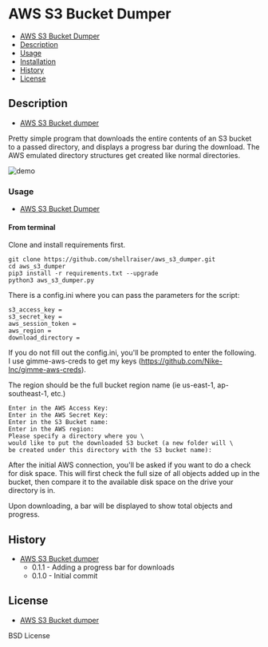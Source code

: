 # AWS S3 Bucket Dumper

* [AWS S3 Bucket Dumper](#s3-dumper)
* [Description](#package-description)
* [Usage](#usage)
* [Installation](#installation)
* [History](#history)
* [License](#license)


## Description
* [AWS S3 Bucket dumper](#s3-dumper)

Pretty simple program that downloads the entire contents of an S3 bucket to a passed directory, and displays a progress bar during the download. The AWS emulated directory structures get created like normal directories.

![demo](https://github.com/shellraiser/aws-s3-bucket-dumper/blob/main/docs/demo.gif)

### Usage
* [AWS S3 Bucket Dumper](#s3-dumper)

#### From terminal

Clone and install requirements first.

```
git clone https://github.com/shellraiser/aws_s3_dumper.git
cd aws_s3_dumper
pip3 install -r requirements.txt --upgrade
python3 aws_s3_dumper.py
```

There is a config.ini where you can pass the parameters for the script:

```
s3_access_key =
s3_secret_key =
aws_session_token =
aws_region =
download_directory =
```

If you do not fill out the config.ini, you'll be prompted to enter the following. I use gimme-aws-creds to get my keys (https://github.com/Nike-Inc/gimme-aws-creds).

The region should be the full bucket region name (ie us-east-1, ap-southeast-1, etc.)

```
Enter in the AWS Access Key:
Enter in the AWS Secret Key:
Enter in the S3 Bucket name:
Enter in the AWS region:
Please specify a directory where you \
would like to put the downloaded S3 bucket (a new folder will \
be created under this directory with the S3 bucket name):
```

After the initial AWS connection, you'll be asked if you want to do a check for disk space. This will first check the full size of all objects added up in the bucket, then compare it to the available disk space on the drive your directory is in. 

Upon downloading, a bar will be displayed to show total objects and progress.

## History
* [AWS S3 Bucket dumper](#s3-dumper)
   * 0.1.1 - Adding a progress bar for downloads
   * 0.1.0 - Initial commit

## License
* [AWS S3 Bucket dumper](#s3-dumper)

BSD License

